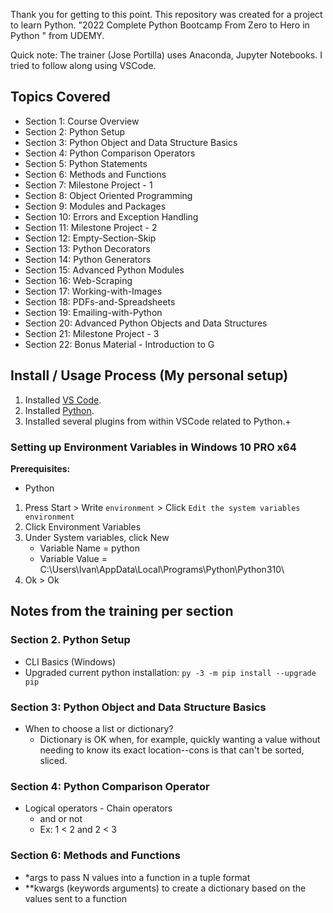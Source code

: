 Thank you for getting to this point. This repository was created for a project to learn Python. "2022 Complete Python Bootcamp From Zero to Hero in Python
" from UDEMY.

Quick note: The trainer (Jose Portilla) uses Anaconda, Jupyter Notebooks. I tried to follow along using VSCode. 

## Topics Covered
- Section 1: Course Overview
- Section 2: Python Setup
- Section 3: Python Object and Data Structure Basics
- Section 4: Python Comparison Operators
- Section 5: Python Statements
- Section 6: Methods and Functions
- Section 7: Milestone Project - 1
- Section 8: Object Oriented Programming
- Section 9: Modules and Packages
- Section 10: Errors and Exception Handling
- Section 11: Milestone Project - 2
- Section 12: Empty-Section-Skip
- Section 13: Python Decorators
- Section 14: Python Generators
- Section 15: Advanced Python Modules
- Section 16: Web-Scraping
- Section 17: Working-with-Images
- Section 18: PDFs-and-Spreadsheets
- Section 19: Emailing-with-Python
- Section 20: Advanced Python Objects and Data Structures
- Section 21: Milestone Project - 3
- Section 22: Bonus Material - Introduction to G

## Install / Usage Process (My personal setup)
1. Installed [VS Code](https://code.visualstudio.com).
2. Installed [Python](https://www.python.org/downloads/).
3. Installed several plugins from within VSCode related to Python.+

### Setting up Environment Variables in Windows 10 PRO x64

**Prerequisites:**
- Python

1. Press Start > Write `environment` > Click `Edit the system variables environment`
2. Click Environment Variables
3. Under System variables, click New
    - Variable Name = python
    - Variable Value = C:\Users\Ivan\AppData\Local\Programs\Python\Python310\
4. Ok > Ok


## Notes from the training per section

### Section 2. Python Setup
- CLI Basics (Windows)
- Upgraded current python installation: `py -3 -m pip install --upgrade pip`

### Section 3: Python Object and Data Structure Basics
- When to choose a list or dictionary?
    - Dictionary is OK when, for example, quickly wanting a value without needing to know its exact location--cons is that can't be sorted, sliced.

### Section 4: Python Comparison Operator
- Logical operators - Chain operators
    - and or not
    - Ex: 1 < 2 and 2 < 3

### Section 6: Methods and Functions
- *args to pass N values into a function in a tuple format
- **kwargs (keywords arguments) to create a dictionary based on the values sent to a function
